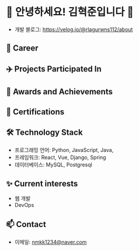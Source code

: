 # 👋 안녕하세요! 김혁준입니다 👋

- 개발 블로그: https://velog.io/@rlagurwns112/about

## 🚀 Career

## ✈️ Projects Participated In
## 🏅 Awards and Achievements
## 📜 Certifications
## 🛠️ Technology Stack

- 프로그래밍 언어: Python, JavaScript, Java, 
- 프레임워크: React, Vue, Django, Spring
- 데이터베이스: MySQL, Postgresql

## ✨ Current interests

- 웹 개발
- DevOps

## 📫 Contact

- 이메일: nmkk1234@naver.com

